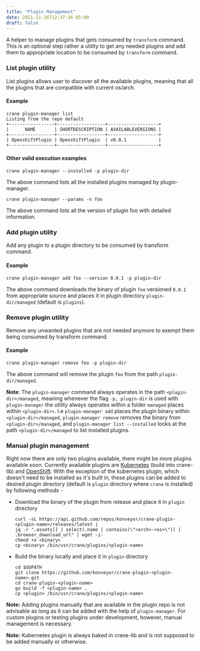 ```yaml
---
title: "Plugin Management"
date: 2021-11-16T12:37:36-05:00
draft: false
---
```


A helper to manage plugins that gets consumed by `transform` command. This is an optional step rather a utility to get any needed plugins and add them to appropriate location to be consumed by `transform` command.

### List plugin utility

List plugins allows user to discover all the available plugins, meaning that all the plugins that are compatible with current os/arch. 

#### Example

```
crane plugin-manager list
Listing from the repo default
+-----------------+------------------+-------------------+
|      NAME       | SHORTDESCRIPTION | AVAILABLEVERSIONS |
+-----------------+------------------+-------------------+
| OpenshiftPlugin | OpenshiftPlugin  | v0.0.1            |
+-----------------+------------------+-------------------+

```

#### Other valid execution examples
```
crane plugin-manager --installed -p plugin-dir
```

The above command lists all the installed plugins managed by plugin-manager.

```
crane plugin-manager --params -n foo
```

The above command lists all the version of plugin foo with detailed information.

### Add plugin utility

Add any plugin to a plugin directory to be consumed by transform command.

#### Example

```
crane plugin-manager add foo --version 0.0.1 -p plugin-dir
```

The above command downloads the binary of plugin `foo` versioned `0.0.1` from appropriate source and places it in plugin directory `plugin-dir/managed` (default is `plugins`).

### Remove plugin utility

Remove any unwanted plugins that are not needed anymore to exempt them being consumed by transform command.

#### Example

```
crane plugin-manager remove foo -p plugin-dir
```

The above command will remove the plugin `foo` from the path `plugin-dir/managed`.

**Note**: The `plugin-manager` command always operates in the path `<plugin-dir>/managed`, meaning whenever the flag `-p, plugin-dir` is used with `plugin-manager` the utility always operates within a folder `managed` places within `<plugin-dir>`. I.e `plugin-manager add` places the plugin binary within `<plugin-dir>/managed`, `plugin-manager remove` removes the binary from `<plugin-dir>/managed`, and `plugin-manager list --installed` looks at the path `<plugin-dir>/managed` to list installed plugins. 


### Manual plugin management

Right now there are only two plugins available, there might be more plugins available soon. Currently available plugins are [Kubernetes](https://github.com/konveyor/crane-lib/tree/main/transform/kubernetes) (build into crane-lib) and [OpenShift](https://github.com/konveyor/crane-plugin-openshift). With the exception of the kubernetes plugin, which doesn't need to be installed as it's built in, these plugins can be added to desired plugin directory (default is `plugin` directory where `crane` is installed) by following methods -

- Download the binary of the plugin from release and place it in `plugin` directory
  ```
  curl -sL https://api.github.com/repos/konveyor/crane-plugin-<plugin-name>/releases/latest | 
  jq -r ".assets[] | select(.name | contains(\"<arch>-<os>\")) | .browser_download_url" | wget -i-
  chmod +x <binary>
  cp <binary> /bin/usr/crane/plugins/<plugin-name>
  ```

- Build the binary locally and place it in `plugin` directory
  ```
  cd $GOPATH
  git clone https://github.com/konveyor/crane-plugin-<plugin-name>.git
  cd crane-plugin-<plugin-name>
  go build -f <plugin-name> .
  cp <plugin> /bin/usr/crane/plugins/<plugin-name>
  ```

<b>Note:</b> Adding plugins manually that are available in the plugin repo is not advisable as long as it can be added with the help of `plugin-manager`. For custom plugins or testing plugins under development, however, manual management is necessary.

<b>Note:</b> Kubernetes plugin is always baked in crane-lib and is not supposed to be added manually or otherwise.